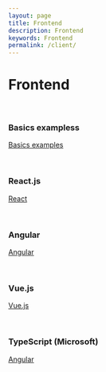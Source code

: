 ```yaml
---
layout: page
title: Frontend
description: Frontend
keywords: Frontend
permalink: /client/
---
```


# Frontend

<br/>

### Basics exampless

[Basics examples](/client/js/basics/)

<br/>

### React.js

[React](/client/react/)

<br/>

### Angular

[Angular](/setup/angular/)

<br/>

### Vue.js

[Vue.js](/client/vue/)

<br/>

### TypeScript (Microsoft)

[Angular](/client/typescript/)
